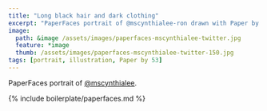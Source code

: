 ```yaml
---
title: "Long black hair and dark clothing"
excerpt: "PaperFaces portrait of @mscynthialee-ron drawn with Paper by 53 on an iPad."
image: 
  path: &image /assets/images/paperfaces-mscynthialee-twitter.jpg 
  feature: *image
  thumb: /assets/images/paperfaces-mscynthialee-twitter-150.jpg
tags: [portrait, illustration, Paper by 53]
---
```


PaperFaces portrait of [@mscynthialee](http://twitter.com/mscynthialee).

{% include boilerplate/paperfaces.md %}
